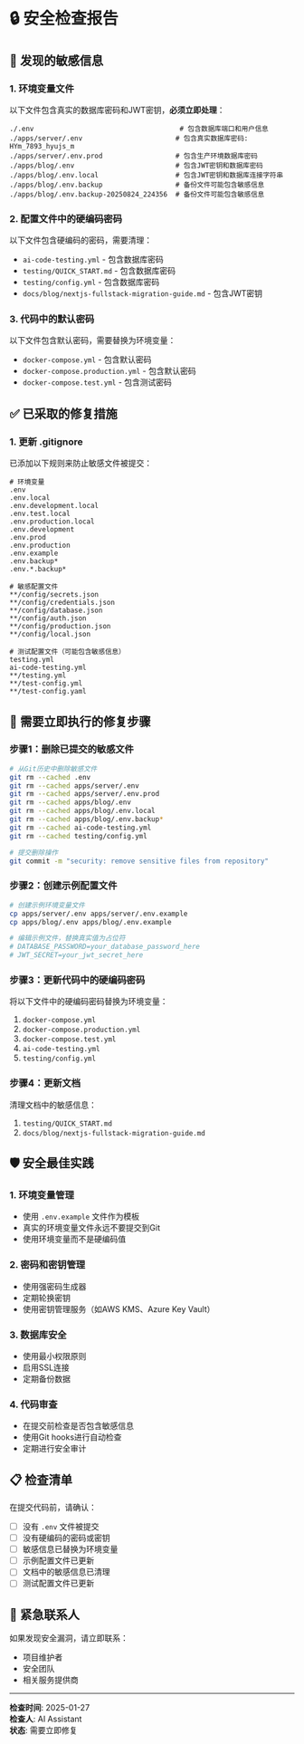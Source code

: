 # 🔒 安全检查报告

## 🚨 发现的敏感信息

### 1. 环境变量文件
以下文件包含真实的数据库密码和JWT密钥，**必须立即处理**：

```
./.env                                    # 包含数据库端口和用户信息
./apps/server/.env                       # 包含真实数据库密码: HYm_7893_hyujs_m
./apps/server/.env.prod                  # 包含生产环境数据库密码
./apps/blog/.env                         # 包含JWT密钥和数据库密码
./apps/blog/.env.local                   # 包含JWT密钥和数据库连接字符串
./apps/blog/.env.backup                  # 备份文件可能包含敏感信息
./apps/blog/.env.backup-20250824_224356  # 备份文件可能包含敏感信息
```

### 2. 配置文件中的硬编码密码
以下文件包含硬编码的密码，需要清理：

- `ai-code-testing.yml` - 包含数据库密码
- `testing/QUICK_START.md` - 包含数据库密码
- `testing/config.yml` - 包含数据库密码
- `docs/blog/nextjs-fullstack-migration-guide.md` - 包含JWT密钥

### 3. 代码中的默认密码
以下文件包含默认密码，需要替换为环境变量：

- `docker-compose.yml` - 包含默认密码
- `docker-compose.production.yml` - 包含默认密码
- `docker-compose.test.yml` - 包含测试密码

## ✅ 已采取的修复措施

### 1. 更新 .gitignore
已添加以下规则来防止敏感文件被提交：

```gitignore
# 环境变量
.env
.env.local
.env.development.local
.env.test.local
.env.production.local
.env.development
.env.prod
.env.production
.env.example
.env.backup*
.env.*.backup*

# 敏感配置文件
**/config/secrets.json
**/config/credentials.json
**/config/database.json
**/config/auth.json
**/config/production.json
**/config/local.json

# 测试配置文件（可能包含敏感信息）
testing.yml
ai-code-testing.yml
**/testing.yml
**/test-config.yml
**/test-config.yaml
```

## 🔧 需要立即执行的修复步骤

### 步骤1：删除已提交的敏感文件
```bash
# 从Git历史中删除敏感文件
git rm --cached .env
git rm --cached apps/server/.env
git rm --cached apps/server/.env.prod
git rm --cached apps/blog/.env
git rm --cached apps/blog/.env.local
git rm --cached apps/blog/.env.backup*
git rm --cached ai-code-testing.yml
git rm --cached testing/config.yml

# 提交删除操作
git commit -m "security: remove sensitive files from repository"
```

### 步骤2：创建示例配置文件
```bash
# 创建示例环境变量文件
cp apps/server/.env apps/server/.env.example
cp apps/blog/.env apps/blog/.env.example

# 编辑示例文件，替换真实值为占位符
# DATABASE_PASSWORD=your_database_password_here
# JWT_SECRET=your_jwt_secret_here
```

### 步骤3：更新代码中的硬编码密码
将以下文件中的硬编码密码替换为环境变量：

1. `docker-compose.yml`
2. `docker-compose.production.yml`
3. `docker-compose.test.yml`
4. `ai-code-testing.yml`
5. `testing/config.yml`

### 步骤4：更新文档
清理文档中的敏感信息：

1. `testing/QUICK_START.md`
2. `docs/blog/nextjs-fullstack-migration-guide.md`

## 🛡️ 安全最佳实践

### 1. 环境变量管理
- 使用 `.env.example` 文件作为模板
- 真实的环境变量文件永远不要提交到Git
- 使用环境变量而不是硬编码值

### 2. 密码和密钥管理
- 使用强密码生成器
- 定期轮换密钥
- 使用密钥管理服务（如AWS KMS、Azure Key Vault）

### 3. 数据库安全
- 使用最小权限原则
- 启用SSL连接
- 定期备份数据

### 4. 代码审查
- 在提交前检查是否包含敏感信息
- 使用Git hooks进行自动检查
- 定期进行安全审计

## 📋 检查清单

在提交代码前，请确认：

- [ ] 没有 `.env` 文件被提交
- [ ] 没有硬编码的密码或密钥
- [ ] 敏感信息已替换为环境变量
- [ ] 示例配置文件已更新
- [ ] 文档中的敏感信息已清理
- [ ] 测试配置文件已更新

## 🚨 紧急联系人

如果发现安全漏洞，请立即联系：
- 项目维护者
- 安全团队
- 相关服务提供商

---

**检查时间**: 2025-01-27  
**检查人**: AI Assistant  
**状态**: 需要立即修复
